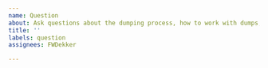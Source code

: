 ```yaml
---
name: Question
about: Ask questions about the dumping process, how to work with dumps, or anything that is unclear
title: ''
labels: question
assignees: FWDekker

---
```


